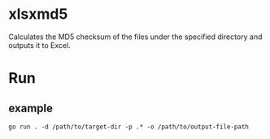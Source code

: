 # xlsxmd5
Calculates the MD5 checksum of the files under the specified directory and outputs it to Excel.

# Run

## example

```shell script
go run . -d /path/to/target-dir -p .* -o /path/to/output-file-path
```